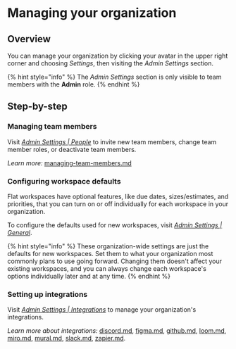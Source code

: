 # Managing your organization

## Overview

You can manage your organization by clicking your avatar in the upper right corner and choosing _Settings_, then visiting the _Admin Settings_ section.

{% hint style="info" %}
The _Admin Settings_ section is only visible to team members with the **Admin** role.
{% endhint %}

## Step-by-step

### Managing team members

Visit [_Admin Settings | People_](https://go.flat.app/settings/people) to invite new team members, change team member roles, or deactivate team members.

_Learn more:_ [managing-team-members.md](managing-team-members.md "mention")

### Configuring workspace defaults

Flat workspaces have optional features, like due dates, sizes/estimates, and priorities, that you can turn on or off individually for each workspace in your organization.

To configure the defaults used for new workspaces, visit [_Admin Settings | General_](https://go.flat.app/settings/general).

{% hint style="info" %}
These organization-wide settings are just the defaults for new workspaces. Set them to what your organization most commonly plans to use going forward. Changing them doesn't affect your existing workspaces, and you can always change each workspace's options individually later and at any time.
{% endhint %}

### Setting up integrations

Visit [_Admin Settings | Integrations_](https://go.flat.app/settings/integrations) to manage your organization's integrations.

_Learn more about integrations:_ [discord.md](../integrations/discord.md "mention"), [figma.md](../integrations/figma.md "mention"), [github.md](../integrations/github.md "mention"), [loom.md](../integrations/loom.md "mention"), [miro.md](../integrations/miro.md "mention"), [mural.md](../integrations/mural.md "mention"), [slack.md](../integrations/slack.md "mention"), [zapier.md](../integrations/zapier.md "mention").

